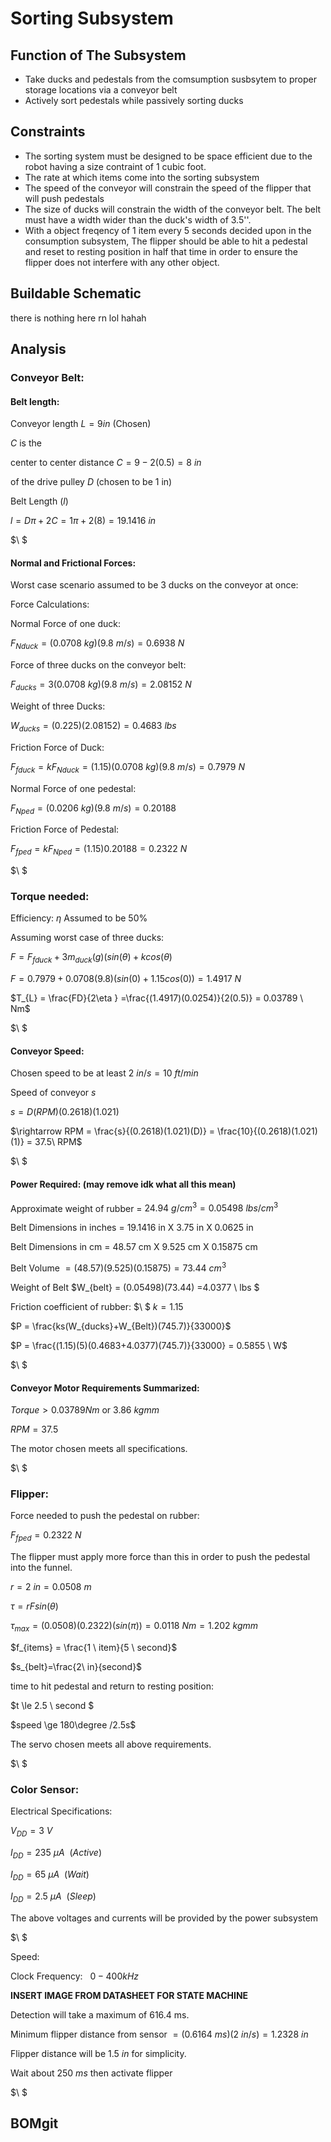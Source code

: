 # Sorting Subsystem
## Function of The Subsystem 
- Take ducks and pedestals from the comsumption susbsytem to proper storage locations via a conveyor belt
- Actively sort pedestals while passively sorting ducks 


## Constraints
- The sorting system must be designed to be space efficient due to the robot having a size contraint of 1 cubic foot.
- The rate at which items come into the sorting subsystem
- The speed of the conveyor will constrain the speed of the flipper that will push pedestals
- The size of ducks will constrain the width of the conveyor belt. The belt must have a width wider than the duck's width of 3.5''.
- With a object freqency of  1 item every 5 seconds decided upon in the consumption subsystem, The flipper should be able to hit a pedestal and reset to resting position in half that time in order to ensure the flipper does not interfere with any other object.

## Buildable Schematic

there is nothing here rn lol hahah

## Analysis
### **Conveyor Belt**:

#### **Belt length**:
Conveyor length $L = 9in$ (Chosen)

$C$ is the 

center to center distance $C = 9 - 2(0.5) = 8\ in$

of the drive pulley $D$ (chosen to be 1 in)

Belt Length ($l$)

$l = D\pi + 2C = 1\pi +2(8) = 19.1416\ in$

$\ $
#### **Normal and Frictional Forces**:
Worst case scenario assumed to be 3 ducks on the conveyor at once:

Force Calculations:

Normal Force of one duck:

$F_{Nduck} =(0.0708\ kg)(9.8\ m/s) = 0.6938\  N$

Force of three ducks on the conveyor belt:

 $F_{ducks} =3(0.0708\ kg)(9.8\ m/s) = 2.08152\  N$

Weight of three Ducks:

$W_{ducks} = (0.225)(2.08152) = 0.4683\ lbs$

Friction Force of Duck:

$F_{fduck} = kF_{Nduck} = (1.15)(0.0708\ kg)(9.8\ m/s) = 0.7979 \ N$

Normal Force of one pedestal:

$F_{Nped}=(0.0206\ kg)(9.8\ m/s) = 0.20188$


Friction Force of Pedestal:

$F_{fped} = kF_{Nped} = (1.15)0.20188= 0.2322 \ N$

$\ $


### **Torque needed**:

Efficiency: $\eta$ Assumed to be 50%

Assuming worst case of three ducks:

$F =F_{fduck} + 3m_{duck}(g)(sin(\theta) +kcos(\theta)$

$F =0.7979 + 0.0708(9.8)(sin(0) +1.15cos(0)) =1.4917\ N$

$T_{L} = \frac{FD}{2\eta } =\frac{(1.4917)(0.0254)}{2(0.5)} = 0.03789 \ Nm$

$\ $
#### **Conveyor Speed:**
Chosen speed to be at least $2\  in/s = 10\ ft/min$

Speed of conveyor $s$

$s=D(RPM)(0.2618)(1.021)$

$\rightarrow  RPM = \frac{s}{(0.2618)(1.021)(D)} = \frac{10}{(0.2618)(1.021)(1)} = 37.5\  RPM$


$\ $
#### **Power Required: (may remove idk what all this mean)**
Approximate weight of rubber = $24.94\ g/cm^3 = 0.05498\ lbs/cm^3$

Belt Dimensions in inches = 19.1416 in X 3.75 in X 0.0625 in 

Belt Dimensions in cm = 48.57 cm X 9.525 cm X 0.15875 cm

Belt Volume $=(48.57)(9.525)(0.15875) = 73.44\ cm^3$

Weight of Belt $W_{belt} = (0.05498)(73.44) =4.0377 \ lbs $

Friction coefficient of rubber: $\ $ $k = 1.15$

$P = \frac{ks(W_{ducks}+W_{Belt})(745.7)}{33000}$

$P = \frac{(1.15)(5)(0.4683+4.0377)(745.7)}{33000} = 0.5855 \ W$

$\ $
#### **Conveyor Motor Requirements Summarized:**
$Torque > 0.03789 Nm$ or $3.86\ kgmm$

$RPM = 37.5$

The motor chosen meets all specifications.

$\ $
### **Flipper:**

Force needed to push the pedestal on rubber:

$F_{fped}= 0.2322 \ N$

The flipper must apply more force than this in order to push the pedestal into the funnel.

$r = 2\ in =0.0508 \ m$

$\tau = rFsin(\theta)$

$\tau_{max} = (0.0508)(0.2322)(sin(\pi)) = 0.0118 \ Nm = 1.202\  kgmm$



$f_{items} = \frac{1 \ item}{5 \ second}$

$s_{belt}=\frac{2\ in}{second}$

time to hit pedestal and return to resting position:

$t \le 2.5 \ second $

$speed \ge 180\degree /2.5s$

The servo chosen meets all above requirements.



$\ $
### **Color Sensor:**
Electrical Specifications:

$V_{DD} = 3\ V$ 

$I_{DD} = 235\ \mu A \ \ (Active)$ 

$I_{DD} = 65\ \mu A \ \ (Wait)$ 

$I_{DD} = 2.5\ \mu A \ \ (Sleep)$ 

The above voltages and currents will be provided by the power subsystem

$\ $

Speed:

Clock Frequency: $\ \ 0-400kHz$

**INSERT IMAGE FROM DATASHEET FOR STATE MACHINE**

Detection will take a maximum of 616.4 ms.

Minimum flipper distance from sensor $=(0.6164\ ms)(2\ in/s) = 1.2328 \ in$

Flipper distance will be $1.5\ in$ for simplicity.

Wait about $250\ ms$ then activate flipper


$\ $

## BOMgit




